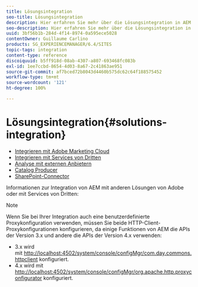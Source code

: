 ```yaml
---
title: Lösungsintegration
seo-title: Lösungsintegration
description: Hier erfahren Sie mehr über die Lösungsintegration in AEM.
seo-description: Hier erfahren Sie mehr über die Lösungsintegration in AEM.
uuid: 3bf56b1b-284d-4f14-8974-0a595ece5028
contentOwner: Guillaume Carlino
products: SG_EXPERIENCEMANAGER/6.4/SITES
topic-tags: integration
content-type: reference
discoiquuid: b5ff918d-08ab-4307-a807-693468fc083b
exl-id: 1ee7ccbd-8654-4d03-8a67-2c41863ae951
source-git-commit: af7bced72b8043d4460b575dc62c64f188575452
workflow-type: tm+mt
source-wordcount: '121'
ht-degree: 100%

---
```


# Lösungsintegration{#solutions-integration}

* [Integrieren mit Adobe Marketing Cloud](/help/sites-administering/marketing-cloud.md)
* [Integrieren mit Services von Dritten](/help/sites-administering/third-party-services.md)
* [Analyse mit externen Anbietern](/help/sites-administering/external-providers.md)
* [Catalog Producer](/help/sites-administering/catalog-producer.md)
* [SharePoint-Connector](/help/sites-administering/sharepoint-connector.md)

Informationen zur Integration von AEM mit anderen Lösungen von Adobe oder mit Services von Dritten:

>[!NOTE]
>
>Wenn Sie bei Ihrer Integration auch eine benutzerdefinierte Proxykonfiguration verwenden, müssen Sie beide HTTP-Client-Proxykonfigurationen konfigurieren, da einige Funktionen von AEM die APIs der Version 3.x und andere die APIs der Version 4.x verwenden:
>
>* 3.x wird mit [http://localhost:4502/system/console/configMgr/com.day.commons.httpclient](http://localhost:4502/system/console/configMgr/com.day.commons.httpclient) konfiguriert.
>* 4.x wird mit [http://localhost:4502/system/console/configMgr/org.apache.http.proxyconfigurator](http://localhost:4502/system/console/configMgr/org.apache.http.proxyconfigurator) konfiguriert.

>


